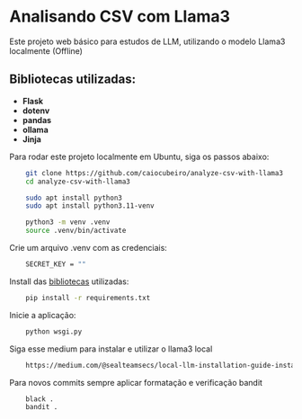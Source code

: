 # Analisando CSV com Llama3

Este projeto web básico para estudos de LLM, utilizando o modelo Llama3 localmente (Offline)

## Bibliotecas utilizadas:

- **Flask**
- **dotenv**
- **pandas**
- **ollama**
- **Jinja**


Para rodar este projeto localmente em Ubuntu, siga os passos abaixo:
```bash
    git clone https://github.com/caiocubeiro/analyze-csv-with-llama3
    cd analyze-csv-with-llama3

    sudo apt install python3
    sudo apt install python3.11-venv

    python3 -m venv .venv
    source .venv/bin/activate
```

Crie um arquivo .venv com as credenciais:
```bash
    SECRET_KEY = ""
```

Install das [bibliotecas](#Bibliotecas) utilizadas:
```bash
    pip install -r requirements.txt
```

Inicie a aplicação:
```bash
    python wsgi.py     
```

Siga esse medium para instalar e utilizar o llama3 local
```bash
    https://medium.com/@sealteamsecs/local-llm-installation-guide-install-llama3-using-ollama-ef8cf68bb461
```

Para novos commits sempre aplicar formatação e verificação bandit
```bash
    black .
    bandit . 
```



